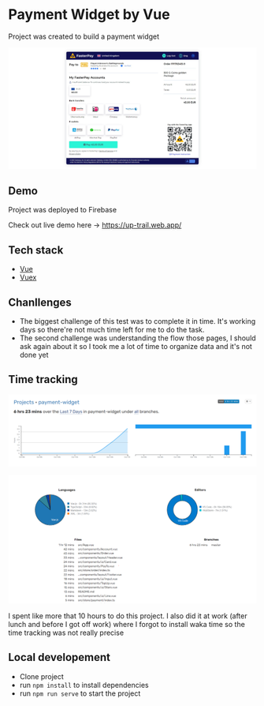 # Payment Widget by Vue

Project was created to build a payment widget

![Screen Shot][screen-shot]

## Demo

Project was deployed to Firebase

Check out live demo here -> https://up-trail.web.app/

## Tech stack

- [Vue][vue]
- [Vuex][vuex]



## Chanllenges

 - The biggest challenge of this test was to complete it in time.  It's working days so there're not much time left for me to do the task.
 - The second challenge was understanding the flow those pages, I should ask again about it so I took me a lot of time to organize data and it's not done yet
 

## Time tracking

![time][time]
  

![files][files]

I spent like more that 10 hours to do this project. I also did it at work (after lunch and before I got off work) where I forgot to install waka time so the time tracking was not really precise


## Local developement

 - Clone project
 - run `npm install` to install dependencies
 - run `npm run serve` to start the project

[screen-shot]:docs/screenshot.png
[vue]:https://vuejs.org/
[vuex]:https://vuex.vuejs.org/guide/
[time]:docs/time.png
[files]:docs/files.png
